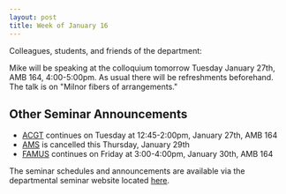 ```yaml
---
layout: post
title: Week of January 16
---
```


Colleagues, students, and friends of the department:

Mike will be speaking at the colloquium tomorrow Tuesday January 27th, AMB 164, 4:00-5:00pm. As usual there will be refreshments beforehand.   The talk is on "Milnor fibers of arrangements."

## Other Seminar Announcements ##

- [ACGT](acgtSpring2015) continues on Tuesday at 12:45-2:00pm, January 27th, AMB 164
- [AMS](amsSpring2015) is cancelled this Thursday, January 29th
- [FAMUS](famusSpring2015) continues on Friday at 3:00-4:00pm, January 30th, AMB 164

The seminar schedules and announcements are available via the departmental seminar website located [here](http://naumathstat.github.io/seminars).
